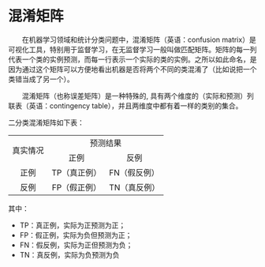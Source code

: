 # 混淆矩阵
&emsp;&emsp;在机器学习领域和统计分类问题中，混淆矩阵（英语：confusion matrix）是可视化工具，特别用于监督学习，在无监督学习一般叫做匹配矩阵。矩阵的每一列代表一个类的实例预测，而每一行表示一个实际的类的实例。之所以如此命名，是因为通过这个矩阵可以方便地看出机器是否将两个不同的类混淆了（比如说把一个类错当成了另一个）。

&emsp;&emsp;混淆矩阵（也称误差矩阵）是一种特殊的, 具有两个维度的（实际和预测）列联表（英语：contingency table），并且两维度中都有着一样的类别的集合。

二分类混淆矩阵如下表：

<table>
<tbody>
<tr align="center">
<td rowspan="2">真实情况</td>
<td colspan="2">预测结果</td>
</tr>
<tr align="center">
<td>正例</td>
<td>反例</td>
</tr>
<tr>
<td align="center">正例</td>
<td>TP（真正例）</td>
<td>FN（假反例）</td>
</tr>
<tr align="center">
<td>反例</td>
<td>FP（假正例）</td>
<td>TN（真反例）</td>
</tr>
</tbody>
</table>

其中：
- TP：真正例，实际为正预测为正；
- FP：假正例，实际为负但预测为正；
- FN：假反例，实际为正但预测为负；
- TN：真反例，实际为负预测为负
